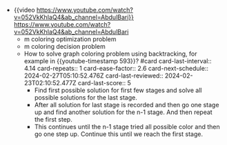 - {{video https://www.youtube.com/watch?v=052VkKhIaQ4&ab_channel=AbdulBari}} https://www.youtube.com/watch?v=052VkKhIaQ4&ab_channel=AbdulBari
	- m coloring optimization problem
	- m coloring decision problem
	- How to solve graph coloring problem using backtracking, for example in {{youtube-timestamp 593}}? #card
	  card-last-interval:: 4.14
	  card-repeats:: 1
	  card-ease-factor:: 2.6
	  card-next-schedule:: 2024-02-27T05:10:52.476Z
	  card-last-reviewed:: 2024-02-23T02:10:52.477Z
	  card-last-score:: 5
		- Find first possible solution for first few stages and solve all possible solutions for the last stage.
		- After all solution for last stage is recorded and then go one stage up and find another solution for the n-1 stage. And then repeat the first step.
		- This continues until the n-1 stage tried all possible color and then go one step up. Continue this until we reach the first stage.
